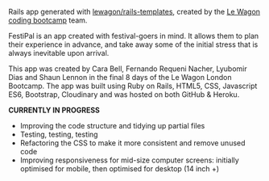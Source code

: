 Rails app generated with [lewagon/rails-templates](https://github.com/lewagon/rails-templates), created by the [Le Wagon coding bootcamp](https://www.lewagon.com) team.

FestiPal is an app created with festival-goers in mind. It allows them to plan their experience in advance, and take away some of the initial stress that is always inevitable upon arrival.

This app was created by Cara Bell, Fernando Requeni Nacher, Lyubomir Dias and Shaun Lennon in the final 8 days of the Le Wagon London Bootcamp.
The app was built using Ruby on Rails, HTML5, CSS, Javascript ES6, Bootstrap, Cloudinary and was hosted on both GitHub & Heroku.

**CURRENTLY IN PROGRESS**

- Improving the code structure and tidying up partial files
- Testing, testing, testing
- Refactoring the CSS to make it more consistent and remove unused code
- Improving responsiveness for mid-size computer screens: initially optimised for mobile, then optimised for desktop (14 inch +)
